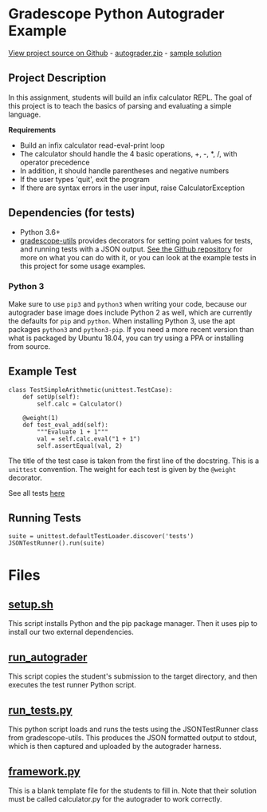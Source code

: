 # Gradescope Python Autograder Example

[View project source on Github](https://github.com/gradescope/autograder_samples/tree/master/python/src) - [autograder.zip](https://github.com/gradescope/autograder_samples/raw/master/python/src/autograder.zip) - [sample solution](https://github.com/gradescope/autograder_samples/raw/master/python/src/solution/calculator.py)

## Project Description

In this assignment, students will build an infix calculator REPL. The
goal of this project is to teach the basics of parsing and evaluating
a simple language.

**Requirements**

* Build an infix calculator read-eval-print loop
* The calculator should handle the 4 basic operations, +, -, *, /, with operator precedence
* In addition, it should handle parentheses and negative numbers
* If the user types 'quit', exit the program
* If there are syntax errors in the user input, raise CalculatorException

## Dependencies (for tests)

- Python 3.6+
- [gradescope-utils](https://github.com/gradescope/gradescope-utils) provides decorators for setting point values for tests, and running tests with a JSON output. [See the Github repository](https://github.com/gradescope/gradescope-utils) for more on what you can do with it, or you can look at the example tests in this project for some usage examples.

### Python 3

Make sure to use `pip3` and `python3` when writing your code, because our autograder base image does include Python 2 as well, which are currently the defaults for `pip` and `python`. When installing Python 3, use the apt packages `python3` and `python3-pip`. If you need a more recent version than what is packaged by Ubuntu 18.04, you can try using a PPA or installing from source.

## Example Test

```
class TestSimpleArithmetic(unittest.TestCase):
    def setUp(self):
        self.calc = Calculator()

    @weight(1)
    def test_eval_add(self):
        """Evaluate 1 + 1"""
        val = self.calc.eval("1 + 1")
        self.assertEqual(val, 2)
```

The title of the test case is taken from the first line of the
docstring. This is a `unittest` convention. The weight for each test is
given by the `@weight` decorator.

See all tests
[here](https://github.com/gradescope/autograder_samples/tree/master/python/src/tests)

## Running Tests

```
suite = unittest.defaultTestLoader.discover('tests')
JSONTestRunner().run(suite)

```

# Files

## [setup.sh](https://github.com/gradescope/autograder_samples/blob/master/python/src/setup.sh)

This script installs Python and the pip package manager. Then it uses
pip to install our two external dependencies.

## [run_autograder](https://github.com/gradescope/autograder_samples/blob/master/python/src/run_autograder)

This script copies the student's submission to the target directory,
and then executes the test runner Python script.

## [run_tests.py](https://github.com/gradescope/autograder_samples/blob/master/python/src/run_tests.py)

This python script loads and runs the tests using the JSONTestRunner
class from gradescope-utils. This produces the JSON formatted output
to stdout, which is then captured and uploaded by the autograder
harness.

## [framework.py](https://github.com/gradescope/autograder_samples/blob/master/python/src/framework.py)

This is a blank template file for the students to fill in. Note that
their solution must be called calculator.py for the autograder to work
correctly.
